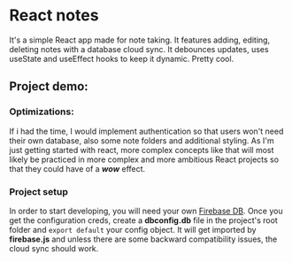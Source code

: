 # React notes

It's a simple React app made for note taking. It features adding, editing, deleting notes with a database cloud sync. It debounces updates, uses useState and useEffect hooks to keep it dynamic. Pretty cool.

## Project demo:

### Optimizations:

If i had the time, I would implement authentication so that users won't need their own database, also some note folders and additional styling. As I'm just getting started with react, more complex concepts like that will most likely be practiced in more complex and more ambitious React projects so that they could have of a **_wow_** effect.

### Project setup

In order to start developing, you will need your own [Firebase DB](https://firebase.google.com/). Once you get the configuration creds, create a **dbconfig.db** file in the project's root folder and `export default` your config object. It will get imported by **firebase.js** and unless there are some backward compatibility issues, the cloud sync should work.
